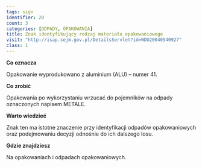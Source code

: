 ```yaml
---
tags: sign
identifier: 20
count: 3
categories: [ODPADY, OPAKOWANIA]
title: Znak identyfikujący rodzaj materiału opakowaniowego
visit: "http://isap.sejm.gov.pl/DetailsServlet?id=WDU20040940927"
class: 1
---
```

**Co oznacza**

Opakowanie wyprodukowano z aluminium (ALU) – numer 41.

**Co zrobić**

Opakowania po wykorzystaniu wrzucać do pojemników na odpady oznaczonych napisem METALE.

**Warto wiedzieć**

Znak ten ma istotne znaczenie przy identyfikacji odpadów opakowaniowych oraz podejmowaniu decyzji odnośnie do ich dalszego losu.

**Gdzie znajdziesz**

Na opakowaniach i odpadach opakowaniowych.